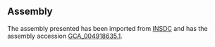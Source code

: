 
Assembly
--------

The assembly presented has been imported from 
[INSDC](http://www.insdc.org) and has the assembly accession
[GCA\_004918635.1](http://www.ebi.ac.uk/ena/data/view/GCA_004918635.1).


